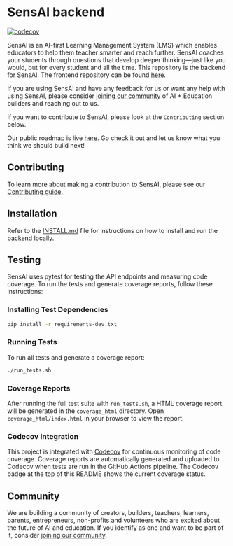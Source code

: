 # SensAI backend

[![codecov](https://codecov.io/gh/dalmia/sensai-backend/branch/main/graph/badge.svg)](https://codecov.io/gh/dalmia/sensai-backend)

SensAI is an AI-first Learning Management System (LMS) which enables educators to help them teacher smarter and reach further. SensAI coaches your students through questions that develop deeper thinking—just like you would, but for every student and all the time. This repository is the backend for SensAI. The frontend repository can be found [here](https://github.com/dalmia/sensai-frontend).

If you are using SensAI and have any feedback for us or want any help with using SensAI, please consider [joining our community](https://chat.whatsapp.com/LmiulDbWpcXIgqNK6fZyxe) of AI + Education builders and reaching out to us.

If you want to contribute to SensAI, please look at the `Contributing` section below.

Our public roadmap is live [here](https://hyperverge.notion.site/fa1dd0cef7194fa9bf95c28820dca57f?v=ec52c6a716e94df180dcc8ced3d87610). Go check it out and let us know what you think we should build next!

## Contributing
To learn more about making a contribution to SensAI, please see our [Contributing guide](./docs/CONTRIBUTING.md).

## Installation
Refer to the [INSTALL.md](./docs/INSTALL.md) file for instructions on how to install and run the backend locally.

## Testing
SensAI uses pytest for testing the API endpoints and measuring code coverage. To run the tests and generate coverage reports, follow these instructions:

### Installing Test Dependencies
```bash
pip install -r requirements-dev.txt
```

### Running Tests
To run all tests and generate a coverage report:
```bash
./run_tests.sh
```

### Coverage Reports
After running the full test suite with `run_tests.sh`, a HTML coverage report will be generated in the `coverage_html` directory. Open `coverage_html/index.html` in your browser to view the report.

### Codecov Integration
This project is integrated with [Codecov](https://codecov.io) for continuous monitoring of code coverage. Coverage reports are automatically generated and uploaded to Codecov when tests are run in the GitHub Actions pipeline. The Codecov badge at the top of this README shows the current coverage status.

## Community
We are building a community of creators, builders, teachers, learners, parents, entrepreneurs, non-profits and volunteers who are excited about the future of AI and education. If you identify as one and want to be part of it, consider [joining our community](https://chat.whatsapp.com/LmiulDbWpcXIgqNK6fZyxe).